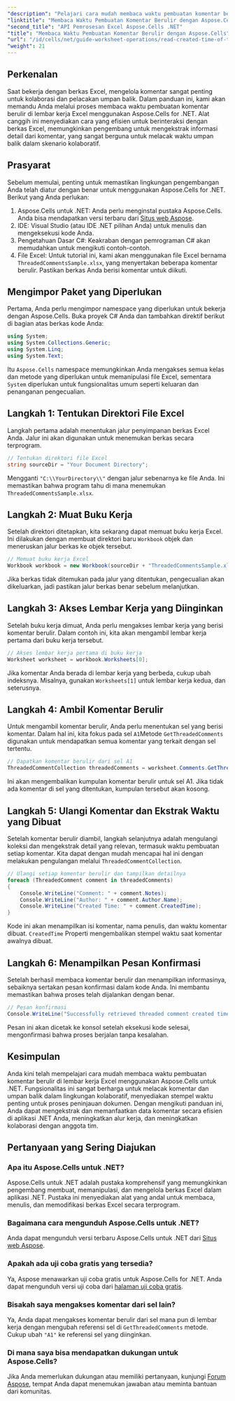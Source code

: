 ```yaml
---
"description": "Pelajari cara mudah membaca waktu pembuatan komentar berulir di lembar kerja Excel menggunakan Aspose.Cells untuk .NET. Ikuti panduan terperinci kami dengan petunjuk langkah demi langkah."
"linktitle": "Membaca Waktu Pembuatan Komentar Berulir dengan Aspose.Cells"
"second_title": "API Pemrosesan Excel Aspose.Cells .NET"
"title": "Membaca Waktu Pembuatan Komentar Berulir dengan Aspose.Cells"
"url": "/id/cells/net/guide-worksheet-operations/read-created-time-of-threaded-comment/"
"weight": 21
---
```


## Perkenalan

Saat bekerja dengan berkas Excel, mengelola komentar sangat penting untuk kolaborasi dan pelacakan umpan balik. Dalam panduan ini, kami akan memandu Anda melalui proses membaca waktu pembuatan komentar berulir di lembar kerja Excel menggunakan Aspose.Cells for .NET. Alat canggih ini menyediakan cara yang efisien untuk berinteraksi dengan berkas Excel, memungkinkan pengembang untuk mengekstrak informasi detail dari komentar, yang sangat berguna untuk melacak waktu umpan balik dalam skenario kolaboratif.

## Prasyarat

Sebelum memulai, penting untuk memastikan lingkungan pengembangan Anda telah diatur dengan benar untuk menggunakan Aspose.Cells for .NET. Berikut yang Anda perlukan:

1. Aspose.Cells untuk .NET: Anda perlu menginstal pustaka Aspose.Cells. Anda bisa mendapatkan versi terbaru dari [Situs web Aspose](https://releases.aspose.com/cells/net/).
2. IDE: Visual Studio (atau IDE .NET pilihan Anda) untuk menulis dan mengeksekusi kode Anda.
3. Pengetahuan Dasar C#: Keakraban dengan pemrograman C# akan memudahkan untuk mengikuti contoh-contoh.
4. File Excel: Untuk tutorial ini, kami akan menggunakan file Excel bernama `ThreadedCommentsSample.xlsx`, yang menyertakan beberapa komentar berulir. Pastikan berkas Anda berisi komentar untuk diikuti.

## Mengimpor Paket yang Diperlukan

Pertama, Anda perlu mengimpor namespace yang diperlukan untuk bekerja dengan Aspose.Cells. Buka proyek C# Anda dan tambahkan direktif berikut di bagian atas berkas kode Anda:

```csharp
using System;
using System.Collections.Generic;
using System.Linq;
using System.Text;
```

Itu `Aspose.Cells` namespace memungkinkan Anda mengakses semua kelas dan metode yang diperlukan untuk memanipulasi file Excel, sementara `System` diperlukan untuk fungsionalitas umum seperti keluaran dan penanganan pengecualian.

## Langkah 1: Tentukan Direktori File Excel

Langkah pertama adalah menentukan jalur penyimpanan berkas Excel Anda. Jalur ini akan digunakan untuk menemukan berkas secara terprogram.

```csharp
// Tentukan direktori file Excel
string sourceDir = "Your Document Directory";
```

Mengganti `"C:\\YourDirectory\\"` dengan jalur sebenarnya ke file Anda. Ini memastikan bahwa program tahu di mana menemukan `ThreadedCommentsSample.xlsx`.

## Langkah 2: Muat Buku Kerja

Setelah direktori ditetapkan, kita sekarang dapat memuat buku kerja Excel. Ini dilakukan dengan membuat direktori baru `Workbook` objek dan meneruskan jalur berkas ke objek tersebut.

```csharp
// Memuat buku kerja Excel
Workbook workbook = new Workbook(sourceDir + "ThreadedCommentsSample.xlsx");
```

Jika berkas tidak ditemukan pada jalur yang ditentukan, pengecualian akan dikeluarkan, jadi pastikan jalur berkas benar sebelum melanjutkan.

## Langkah 3: Akses Lembar Kerja yang Diinginkan

Setelah buku kerja dimuat, Anda perlu mengakses lembar kerja yang berisi komentar berulir. Dalam contoh ini, kita akan mengambil lembar kerja pertama dari buku kerja tersebut.

```csharp
// Akses lembar kerja pertama di buku kerja
Worksheet worksheet = workbook.Worksheets[0];
```

Jika komentar Anda berada di lembar kerja yang berbeda, cukup ubah indeksnya. Misalnya, gunakan `Worksheets[1]` untuk lembar kerja kedua, dan seterusnya.

## Langkah 4: Ambil Komentar Berulir

Untuk mengambil komentar berulir, Anda perlu menentukan sel yang berisi komentar. Dalam hal ini, kita fokus pada sel `A1`Metode `GetThreadedComments` digunakan untuk mendapatkan semua komentar yang terkait dengan sel tertentu.

```csharp
// Dapatkan komentar berulir dari sel A1
ThreadedCommentCollection threadedComments = worksheet.Comments.GetThreadedComments("A1");
```

Ini akan mengembalikan kumpulan komentar berulir untuk sel A1. Jika tidak ada komentar di sel yang ditentukan, kumpulan tersebut akan kosong.

## Langkah 5: Ulangi Komentar dan Ekstrak Waktu yang Dibuat

Setelah komentar berulir diambil, langkah selanjutnya adalah mengulangi koleksi dan mengekstrak detail yang relevan, termasuk waktu pembuatan setiap komentar. Kita dapat dengan mudah mencapai hal ini dengan melakukan pengulangan melalui `ThreadedCommentCollection`.

```csharp
// Ulangi setiap komentar berulir dan tampilkan detailnya
foreach (ThreadedComment comment in threadedComments)
{
    Console.WriteLine("Comment: " + comment.Notes);
    Console.WriteLine("Author: " + comment.Author.Name);
    Console.WriteLine("Created Time: " + comment.CreatedTime);
}
```

Kode ini akan menampilkan isi komentar, nama penulis, dan waktu komentar dibuat. `CreatedTime` Properti mengembalikan stempel waktu saat komentar awalnya dibuat.

## Langkah 6: Menampilkan Pesan Konfirmasi

Setelah berhasil membaca komentar berulir dan menampilkan informasinya, sebaiknya sertakan pesan konfirmasi dalam kode Anda. Ini membantu memastikan bahwa proses telah dijalankan dengan benar.

```csharp
// Pesan konfirmasi
Console.WriteLine("Successfully retrieved threaded comment created times.");
```

Pesan ini akan dicetak ke konsol setelah eksekusi kode selesai, mengonfirmasi bahwa proses berjalan tanpa kesalahan.

## Kesimpulan

Anda kini telah mempelajari cara mudah membaca waktu pembuatan komentar berulir di lembar kerja Excel menggunakan Aspose.Cells untuk .NET. Fungsionalitas ini sangat berharga untuk melacak komentar dan umpan balik dalam lingkungan kolaboratif, menyediakan stempel waktu penting untuk proses peninjauan dokumen. Dengan mengikuti panduan ini, Anda dapat mengekstrak dan memanfaatkan data komentar secara efisien di aplikasi .NET Anda, meningkatkan alur kerja, dan meningkatkan kolaborasi dengan anggota tim.

## Pertanyaan yang Sering Diajukan

### Apa itu Aspose.Cells untuk .NET?

Aspose.Cells untuk .NET adalah pustaka komprehensif yang memungkinkan pengembang membuat, memanipulasi, dan mengelola berkas Excel dalam aplikasi .NET. Pustaka ini menyediakan alat yang andal untuk membaca, menulis, dan memodifikasi berkas Excel secara terprogram.

### Bagaimana cara mengunduh Aspose.Cells untuk .NET?

Anda dapat mengunduh versi terbaru Aspose.Cells untuk .NET dari [Situs web Aspose](https://releases.aspose.com/cells/net/).

### Apakah ada uji coba gratis yang tersedia?

Ya, Aspose menawarkan uji coba gratis untuk Aspose.Cells for .NET. Anda dapat mengunduh versi uji coba dari [halaman uji coba gratis](https://releases.aspose.com/).

### Bisakah saya mengakses komentar dari sel lain?

Ya, Anda dapat mengakses komentar berulir dari sel mana pun di lembar kerja dengan mengubah referensi sel di `GetThreadedComments` metode. Cukup ubah `"A1"` ke referensi sel yang diinginkan.

### Di mana saya bisa mendapatkan dukungan untuk Aspose.Cells?

Jika Anda memerlukan dukungan atau memiliki pertanyaan, kunjungi [Forum Aspose](https://forum.aspose.com/c/cells/9), tempat Anda dapat menemukan jawaban atau meminta bantuan dari komunitas.